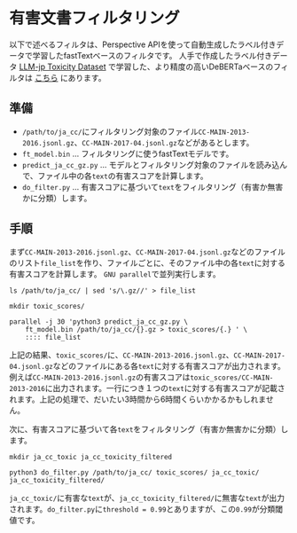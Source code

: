 # 有害文書フィルタリング

以下で述べるフィルタは、Perspective APIを使って自動生成したラベル付きデータで学習したfastTextベースのフィルタです。
人手で作成したラベル付きデータ
[LLM-jp Toxicity Dataset](https://gitlab.llm-jp.nii.ac.jp/datasets/llm-jp-toxicity-dataset "LLM-jp Toxicity Dataset")
で学習した、より精度の高いDeBERTaベースのフィルタは
[こちら](https://github.com/llm-jp/Toxicity_Filter "Toxicity_Filter")
にあります。

## 準備

- `/path/to/ja_cc/`にフィルタリング対象のファイル`CC-MAIN-2013-2016.jsonl.gz`、`CC-MAIN-2017-04.jsonl.gz`などがあるとします。
- `ft_model.bin` ... フィルタリングに使うfastTextモデルです。
- `predict_ja_cc_gz.py` ... モデルとフィルタリング対象のファイルを読み込んで、ファイル中の各`text`の有害スコアを計算します。
- `do_filter.py` ... 有害スコアに基づいて`text`をフィルタリング（有害か無害かに分類）します。

## 手順

まず`CC-MAIN-2013-2016.jsonl.gz`、`CC-MAIN-2017-04.jsonl.gz`などのファイルのリスト`file_list`を作り、ファイルごとに、そのファイル中の各`text`に対する有害スコアを計算します。
`GNU parallel`で並列実行します。

```
ls /path/to/ja_cc/ | sed 's/\.gz//' > file_list

mkdir toxic_scores/

parallel -j 30 'python3 predict_ja_cc_gz.py \
    ft_model.bin /path/to/ja_cc/{}.gz > toxic_scores/{.} ' \
    :::: file_list
```

上記の結果、`toxic_scores/`に、`CC-MAIN-2013-2016.jsonl.gz`、`CC-MAIN-2017-04.jsonl.gz`などのファイルにある各`text`に対する有害スコアが出力されます。例えば`CC-MAIN-2013-2016.jsonl.gz`の有害スコアは`toxic_scores/CC-MAIN-2013-2016`に出力されます。一行につき１つの`text`に対する有害スコアが記載されます。上記の処理で、だいたい3時間から6時間くらいかかるかもしれません。

次に、有害スコアに基づいて各`text`をフィルタリング（有害か無害かに分類）します。

```
mkdir ja_cc_toxic ja_cc_toxicity_filtered

python3 do_filter.py /path/to/ja_cc/ toxic_scores/ ja_cc_toxic/ ja_cc_toxicity_filtered/
```

`ja_cc_toxic/`に有害な`text`が、`ja_cc_toxicity_filtered/`に無害な`text`が出力されます。`do_filter.py`に`threshold = 0.99`とありますが、この`0.99`が分類閾値です。

